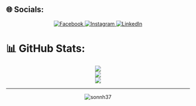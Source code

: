## 🌐 Socials:
<p align="center">
  <a href="https://www.facebook.com/sonnh11623">
    <img src="https://img.shields.io/badge/Facebook-%231877F2.svg?logo=Facebook&logoColor=white" alt="Facebook">
  </a>
  <a href="https://www.instagram.com/_sonnh37.ng/">
    <img src="https://img.shields.io/badge/Instagram-%23E4405F.svg?logo=Instagram&logoColor=white" alt="Instagram">
  </a>
  <a href="https://www.linkedin.com/in/son-hoang-7a6607222/">
    <img src="https://img.shields.io/badge/LinkedIn-%230077B5.svg?logo=linkedin&logoColor=white" alt="LinkedIn">
  </a>
</p>

<!-- Có thể thêm phần Tech Stack ở đây nếu cần -->

# 📊 GitHub Stats:
<p align="center">
  <img src="https://github-readme-stats.vercel.app/api?username=sonnh37&theme=dark&hide_border=true&include_all_commits=true&count_private=true"><br/>
  <img src="https://github-readme-streak-stats.herokuapp.com/?user=sonnh37&theme=dark&hide_border=true"><br/>
  <img src="https://github-readme-stats.vercel.app/api/top-langs/?username=sonnh37&theme=dark&hide_border=true&include_all_commits=true&count_private=true&layout=compact">
</p>

---

<p align="center">
  <img src="https://komarev.com/ghpvc/?username=sonnh37&label=Profile%20views&color=0e75b6&style=flat" alt="sonnh37">
</p>
<br/>
